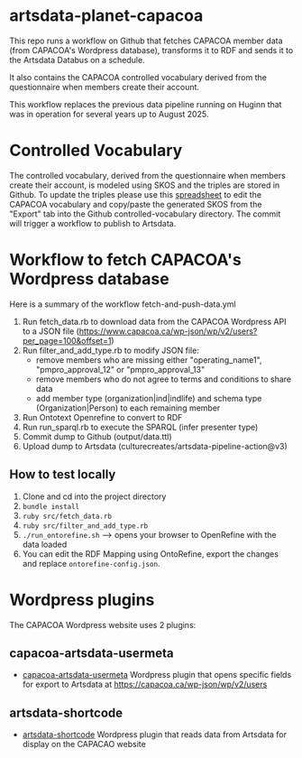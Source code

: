 # artsdata-planet-capacoa

This repo runs a workflow on Github that fetches CAPACOA member data (from CAPACOA's Wordpress database), transforms it to RDF and sends it to the Artsdata Databus on a schedule.

It also contains the CAPACOA controlled vocabulary derived from the questionnaire when members create their account. 

This workflow replaces the previous data pipeline running on Huginn that was in operation for several years up to August 2025.

# Controlled Vocabulary
The controlled vocabulary, derived from the questionnaire when members create their account, is modeled using SKOS and the triples are stored in Github. To update the triples please use this [spreadsheet](https://docs.google.com/spreadsheets/d/1kzujMClBYcjWpoXJ2_fz30rrrKuGceqDE76rnjMNw_E/edit#gid=0) to edit the CAPACOA vocabulary and copy/paste the generated SKOS from the "Export" tab into the Github controlled-vocabulary directory. The commit will trigger a workflow to publish to Artsdata.

# Workflow to fetch CAPACOA's Wordpress database
Here is a summary of the workflow fetch-and-push-data.yml
1. Run fetch_data.rb to download data from the CAPACOA Wordpress API to a JSON file (https://www.capacoa.ca/wp-json/wp/v2/users?per_page=100&offset=1)
1. Run filter_and_add_type.rb to modify JSON file:
    - remove members who are missing either "operating_name1", "pmpro_approval_12" or "pmpro_approval_13"
    - remove members who do not agree to terms and conditions to share data
    - add member type (organization|ind|indlife) and schema type (Organization|Person) to each remaining member
1. Run Ontotext Openrefine to convert to RDF
1. Run run_sparql.rb to execute the SPARQL (infer presenter type)
1. Commit dump to Github (output/data.ttl)
1. Upload dump to Artsdata (culturecreates/artsdata-pipeline-action@v3)

## How to test locally
1. Clone and cd into the project directory
1. `bundle install`
1. `ruby src/fetch_data.rb`
1. `ruby src/filter_and_add_type.rb`
1. `./run_ontorefine.sh` --> opens your browser to OpenRefine with the data loaded
1. You can edit the RDF Mapping using OntoRefine, export the changes and replace `ontorefine-config.json`.

# Wordpress plugins

The CAPACOA Wordpress website uses 2 plugins:

## capacoa-artsdata-usermeta
- [capacoa-artsdata-usermeta](https://github.com/culturecreates/capacoa-artsdata-usermeta) Wordpress plugin that opens specific fields for export to Artsdata at https://capacoa.ca/wp-json/wp/v2/users

## artsdata-shortcode
- [artsdata-shortcode](https://github.com/culturecreates/artsdata-shortcode) Wordpress plugin that reads data from Artsdata for display on the CAPACAO website 
